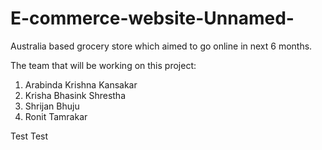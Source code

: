 # E-commerce-website-Unnamed-

Australia based grocery store which aimed to go online in next 6 months.

The team that will be working on this project:
1. Arabinda Krishna Kansakar
2. Krisha Bhasink Shrestha
3. Shrijan Bhuju
4. Ronit Tamrakar 

Test Test
